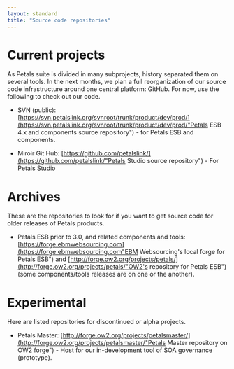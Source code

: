 ```yaml
---
layout: standard
title: "Source code repositories"
---
```


# <a id="repo-current"></a>Current projects
As Petals suite is divided in many subprojects, history separated them on several tools. 
In the next months, we plan a full reorganization of our source code infrastructure around one central platform: GitHub. For now, use the following to check out our code.

+ SVN (public): [https://svn.petalslink.org/svnroot/trunk/product/dev/prod/](https://svn.petalslink.org/svnroot/trunk/product/dev/prod/"Petals ESB 4.x and components source repository") - for Petals ESB and components.

+ Miroir Git Hub: [https://github.com/petalslink/](https://github.com/petalslink/"Petals Studio source repository") - For Petals Studio

# <a id="repo-archives"></a>Archives
These are the repositories to look for if you want to get source code for older releases of Petals products.

+ Petals ESB prior to 3.0, and related components and tools: [https://forge.ebmwebsourcing.com](https://forge.ebmwebsourcing.com"EBM Websourcing's local forge for Petals ESB") and [http://forge.ow2.org/projects/petals/](http://forge.ow2.org/projects/petals/"OW2's repository for Petals ESB") (some components/tools releases are on one or the another).

# <a id="repo-proto"></a>Experimental
Here are listed repositories for discontinued or alpha projects.

+ Petals Master: [http://forge.ow2.org/projects/petalsmaster/](http://forge.ow2.org/projects/petalsmaster/"Petals Master repository on OW2 forge") - Host for our in-development tool of 
SOA governance (prototype).

<!--
+ Forge EBM WebSourcing : https://forge.ebmwebsourcing.com  - For releases of Petals ESB 3.0 and 3.1.

+ EasyWSDL: [http://easywsdl.ow2.org/](http://easywsdl.ow2.org/"EasyWSDL repository") - Host for our tailored WSDL parsing library.

Petals : svn.petalslink.com/...
Old Versions (before 3.0): forge.ow2.org/...
Petals Related Tools: 
Petals Studio: github/...
Other tools & Old Versions: forge.ebmwerbsourcing...
-->
